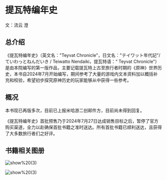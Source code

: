 # 提瓦特编年史

文：流云 澄

## 总介绍

《提瓦特编年史》（英文名："Teyvat Chronicle"，日文名："<span lang="ja">テイワット年代記</span>"/ <span lang="ja">ていわっとねんだいき</span> /<span lang="ja"> Teiwatto Nendaiki</span>，提瓦特语：“<span lang="Teyvat"> Teyvat Chronicle”</span>）是由本院编写的第一版作品，主要记载提瓦特上古至旅行者时期的《原神》世界历史，本书自2024年7月开始编写，期间参考了大量的游戏内文本资料加以概括补充和校验，希望初步探究原神历史的玩家能够从中获得一些参考。

## 概况

本书现已再版多次，目前已上报米哈游二创邮件方，目前尚未得到回复。

《提瓦特编年史》首批预售乃于2024年7月27日达成销售目标之后，暂停了官方购买渠道，全力以赴确保首批书籍之准时送达。所有首批书籍已顺利送达，且获得了大多数旅行者们之好评。

## 书籍相关图册

![show%20(3)](http://tics.voin.ink/show%2520(3).jpg)

![show%20(3)](http://tics.voin.ink/show%2520(3).jpg)
